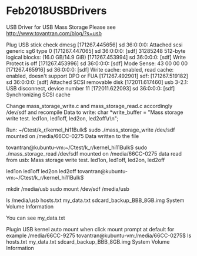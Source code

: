 # Feb2018USBDrivers
USB Driver for USB Mass Storage
Please see http://www.tovantran.com/blog/?s=usb

Plug USB stick check dmesg 
[171267.445656] sd 36:0:0:0: Attached scsi generic sg6 type 0
[171267.447065] sd 36:0:0:0: [sdf] 31285248 512-byte logical blocks: (16.0 GB/14.9 GiB)
[171267.453994] sd 36:0:0:0: [sdf] Write Protect is off
[171267.453996] sd 36:0:0:0: [sdf] Mode Sense: 43 00 00 00
[171267.465916] sd 36:0:0:0: [sdf] Write cache: enabled, read cache: enabled, doesn't support DPO or FUA
[171267.492901]  sdf:
[171267.519182] sd 36:0:0:0: [sdf] Attached SCSI removable disk
[172011.617460] usb 3-2.1: USB disconnect, device number 11
[172011.622093] sd 36:0:0:0: [sdf] Synchronizing SCSI cache

Change mass_storage_write.c and mass_storage_read.c accordingly /dev/sdf and recompile
Data to write:
char *write_buffer = "Mass storage write test. led1on, led1off, led2on, led2off\r\n";

Run:
~/Ctest/k_r/kernel_hi11Bulk$ sudo ./mass_storage_write
/dev/sdf mounted on /media/66CC-0275
Data written to the file

tovantran@kubuntu-vm:~/Ctest/k_r/kernel_hi11Bulk$ sudo ./mass_storage_read
/dev/sdf mounted on /media/66CC-0275
data read from usb: Mass storage write test. led1on, led1off, led2on, led2off

led1on
led1off
led2on
led2off
tovantran@kubuntu-vm:~/Ctest/k_r/kernel_hi11Bulk$ 

mkdir /media/usb
sudo mount /dev/sdf /media/usb

ls /media/usb
hosts.txt  my_data.txt  sdcard_backup_BBB_8GB.img  System Volume Information

You can see my_data.txt 

Plugin USB kernel auto mount when click mount prompt at default for example /media/66CC-9275 
tovantran@kubuntu-vm:/media/66CC-0275$ ls
hosts.txt  my_data.txt  sdcard_backup_BBB_8GB.img  System Volume Information




